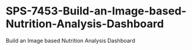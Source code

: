 # SPS-7453-Build-an-Image-based-Nutrition-Analysis-Dashboard
Build an Image based Nutrition Analysis Dashboard
